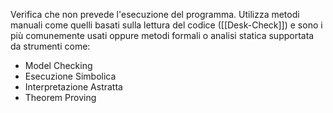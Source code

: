 Verifica che non prevede l'esecuzione del programma.
Utilizza metodi manuali come quelli basati sulla lettura del codice ([[Desk-Check]]) e sono i più comunemente usati oppure metodi formali o analisi statica supportata da strumenti come:
- Model Checking
- Esecuzione Simbolica
- Interpretazione Astratta
- Theorem Proving


